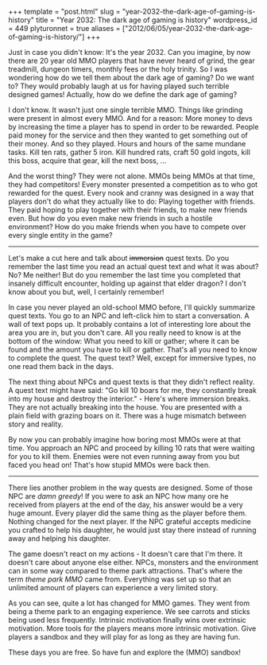 +++
template = "post.html"
slug = "year-2032-the-dark-age-of-gaming-is-history"
title = "Year 2032: The dark age of gaming is history"
wordpress_id = 449
plyturonnet = true
aliases = ["2012/06/05/year-2032-the-dark-age-of-gaming-is-history/"]
+++

Just in case you didn't know: It's the year 2032.
Can you imagine, by now there are 20 year old MMO players that have never heard of grind, the gear treadmill, dungeon timers, monthly fees or the holy trinity.
So I was wondering how do we tell them about the dark age of gaming? Do we want to? They would probably laugh at us for having played such terrible designed games!
Actually, how do we define the dark age of gaming? 

I don't know. It wasn't just one single terrible MMO. Things like grinding were present in almost every MMO. And for a reason: More money to devs by increasing the time a player has to spend in order to be rewarded.
People paid money for the service and then they wanted to get something out of their money. And so they played. Hours and hours of the same mundane tasks. Kill ten rats, gather 5 iron. Kill hundred rats, craft 50 gold ingots, kill this boss, acquire that gear, kill the next boss, ...

And the worst thing? They were not alone. MMOs being MMOs at that time, they had competitors! Every monster presented a competition as to who got rewarded for the quest. Every nook and cranny was designed in a way that players don't do what they actually like to do: Playing together with friends. They paid hoping to play together with their friends, to make new friends even. But how do you even make new friends in such a hostile environment? How do you make friends when you have to compete over every single entity in the game?

<!--![Sylvari concept art](http://plyturon.net/wp-content/uploads/2012/03/blog_article_banner4.png)-->

---

Let's make a cut here and talk about <del>immersion</del> quest texts. Do you remember the last time you read an actual quest text and what it was about? No? Me neither! But do you remember the last time you completed that insanely difficult encounter, holding up against that elder dragon? I don't know about you but, well, I certainly remember! 

In case you never played an old-school MMO before, I'll quickly summarize quest texts. You go to an NPC and left-click him to start a conversation. A wall of text pops up. It probably contains a lot of interesting lore about the area you are in, but you don't care. All you really need to know is at the bottom of the window: What you need to kill or gather; where it can be found and the amount you have to kill or gather. That's all you need to know to complete the quest. The quest text? Well, except for immersive types, no one read them back in the days. 

The next thing about NPCs and quest texts is that they didn't reflect reality. A quest text might have said: "Go kill 10 boars for me, they constantly break into my house and destroy the interior." - Here's where immersion breaks. They are not actually breaking into the house. You are presented with a plain field with grazing boars on it. There was a huge mismatch between story and reality. 

By now you can probably imagine how boring most MMOs were at that time. You approach an NPC and proceed by killing 10 rats that were waiting for you to kill them. Enemies were not even running away from you but faced you head on! That's how stupid MMOs were back then.

<!--![Trebuchets](http://plyturon.net/wp-content/uploads/2012/03/blog_article_banner9.png)-->

---

There lies another problem in the way quests are designed. Some of those NPC are _damn greedy_! If you were to ask an NPC how many ore he received from players at the end of the day, his answer would be a very huge amount. Every player did the same thing as the player before them. Nothing changed for the next player. If the NPC grateful accepts medicine you crafted to help his daughter, he would just stay there instead of running away and helping his daughter. 

The game doesn't react on my actions - It doesn't care that I'm there. It doesn't care about anyone else either. NPCs, monsters and the environment can in some way compared to theme park attractions. That's where the term _theme park MMO_ came from. Everything was set up so that an unlimited amount of players can experience a very limited story.  

As you can see, quite a lot has changed for MMO games. They went from being a theme park to an engaging experience. We see carrots and sticks being used less frequently. Intrinsic motivation finally wins over extrinsic motivation. More tools for the players means more intrinsic motivation. Give players a sandbox and they will play for as long as they are having fun.

These days you are free. So have fun and explore the (MMO) sandbox!
